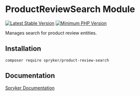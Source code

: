 # ProductReviewSearch Module
[![Latest Stable Version](https://poser.pugx.org/spryker/product-review-search/v/stable.svg)](https://packagist.org/packages/spryker/product-review-search)
[![Minimum PHP Version](https://img.shields.io/badge/php-%3E%3D%208.0-8892BF.svg)](https://php.net/)

Manages search for product review entities.

## Installation

```
composer require spryker/product-review-search
```

## Documentation

[Spryker Documentation](https://docs.spryker.com)

